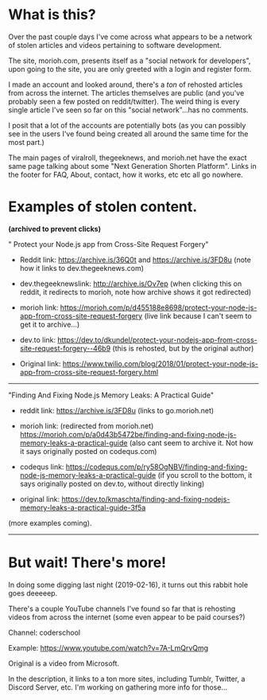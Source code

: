 # What is this?

Over the past couple days I've come across what appears to be a network of stolen articles and videos pertaining to software development.

The site, morioh.com, presents itself as a "social network for developers", upon going to the site, you are only greeted with a login and register form.

I made an account and looked around, there's a _ton_ of rehosted articles from across the internet. The articles themselves are public (and you've probably seen a few posted on reddit/twitter). The weird thing is every single article I've seen so far on this "social network"...has no comments.

I posit that a lot of the accounts are potentially bots (as you can possibly see in the users I've found being created all around the same time for the most part.)

The main pages of viralroll, thegeeknews, and morioh.net have the exact same page talking about some "Next Generation Shorten Platform". Links in the footer for FAQ, About, contact, how it works, etc etc all go nowhere.

# Examples of stolen content.

**(archived to prevent clicks)**

" Protect your Node.js app from Cross-Site Request Forgery"

- Reddit link: https://archive.is/36Q0t and https://archive.is/3FD8u (note how it links to dev.thegeeknews.com)

- dev.thegeeknewslink: http://archive.is/Ov7ep (when clicking this on reddit, it redirects to morioh, note how archive shows it got redirected)

- morioh link: https://morioh.com/p/d455188e8698/protect-your-node-js-app-from-cross-site-request-forgery (live link because I can't seem to get it to archive...)

- dev.to link: https://dev.to/dkundel/protect-your-nodejs-app-from-cross-site-request-forgery--46b9 (this is rehosted, but by the original author)

- Original link: https://www.twilio.com/blog/2018/01/protect-your-node-js-app-from-cross-site-request-forgery.html

---

"Finding And Fixing Node.js Memory Leaks: A Practical Guide"

- reddit link: https://archive.is/3FD8u (links to go.morioh.net)

- morioh link: (redirected from morioh.net) https://morioh.com/p/a0d43b5472be/finding-and-fixing-node-js-memory-leaks-a-practical-guide (also cant seem to archive it. Not how it says originally posted on codequs.com)

- codequs link: https://codequs.com/p/ry58OgNBV/finding-and-fixing-node-js-memory-leaks-a-practical-guide (if you scroll to the bottom, it says originally posted on dev.to, without directly linking)

- original link: https://dev.to/kmaschta/finding-and-fixing-nodejs-memory-leaks-a-practical-guide-3f5a

(more examples coming).

---

# But wait! There's more!

In doing some digging last night (2019-02-16), it turns out this rabbit hole goes deeeeep.

There's a couple YouTube channels I've found so far that is rehosting videos from across the internet (some even appear to be paid courses?)

Channel: coderschool

Example: https://www.youtube.com/watch?v=7A-LmQrvQmg

Original is a video from Microsoft.

In the description, it links to a ton more sites, including Tumblr, Twitter, a Discord Server, etc. I'm working on gathering more info for those...
